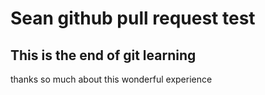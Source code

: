 # Sean github pull request test

## This is the end of git learning

thanks so much about this wonderful experience
